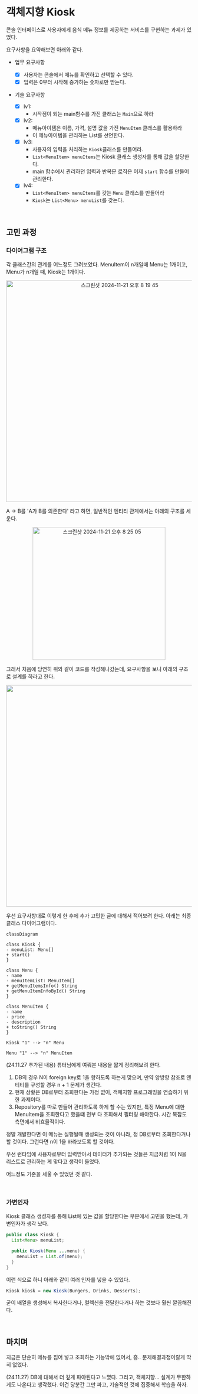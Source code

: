 # 객체지향 Kiosk

콘솔 인터페이스로 사용자에게 음식 메뉴 정보를 제공하는 서비스를 구현하는 과제가 있었다.

요구사항을 요약해보면 아래와 같다.

- 업무 요구사항
  - [x] 사용자는 콘솔에서 메뉴를 확인하고 선택할 수 있다.
  - [x] 입력은 0부터 시작해 증가하는 숫자로만 받는다.

- 기술 요구사항

  - [x] lv1:
    - 시작점이 되는 main함수를 가진 클래스는 `Main`으로 하라
  - [x] lv2:
    - 메뉴아이템은 이름, 가격, 설명 값을 가진 `MenuItem` 클래스를 활용하라
    - 이 메뉴아이템을 관리하는 List를 선언한다.
  - [x] lv3: 
    - 사용자의 입력을 처리하는 `Kiosk`클래스를 만들어라.
    - `List<MenuItem> menuItems`는 Kiosk 클래스 생성자를 통해 값을 할당한다.
    - main 함수에서 관리하던 입력과 반복문 로직은 이제 `start` 함수를 만들어 관리한다.
  - [x] lv4:
    - `List<MenuItem> menuItems`를 갖는 `Menu` 클래스를 만들어라
    - `Kiosk`는 `List<Menu> menuList`를 갖는다.

<br/>

## 고민 과정

### 다이어그램 구조

각 클래스간의 관계를 어느정도 그려보았다. MenuItem이 n개일때 Menu는 1개이고, Menu가 n개일 때, Kiosk는 1개이다.


<div align="center"><img width="600" alt="스크린샷 2024-11-21 오후 8 19 45" src="https://github.com/user-attachments/assets/75edb90c-d0c0-4d00-8fea-a0d0eb8b6e96"></div>


A → B를 'A가 B를 의존한다' 라고 하면, 일반적인 엔티티 관계에서는 아래의 구조를 세운다.

<div align="center"><img width="360" alt="스크린샷 2024-11-21 오후 8 25 05" src="https://github.com/user-attachments/assets/3406a180-8d7a-4d83-a5d7-6a1d9202b67f"></div>


그래서 처음에 당연히 위와 같이 코드를 작성해나갔는데, 요구사항을 보니 아래의 구조로 설계를 하라고 한다.

<div align="center"><img width="600" src="https://github.com/user-attachments/assets/27dfc2c4-8cbc-4513-9179-61ccb969de68" /></div>

우선 요구사항대로 이렇게 한 후에 추가 고민한 글에 대해서 적어보려 한다. 아래는 최종 클래스 다이어그램이다.

```mermaid
classDiagram

class Kiosk {
- menuList: Menu[]
+ start()
}

class Menu {
- name
- menuItemList: MenuItem[]
+ getMenuItemsInfo() String
+ getMenuItemInfoById() String
}

class MenuItem {
- name
- price
- description
+ toString() String
}

Kiosk "1" --> "n" Menu

Menu "1" --> "n" MenuItem

```	

(24.11.27 추가된 내용) 튜터님에게 여쭤본 내용을 짧게 정리해보려 한다.

1. DB의 경우 N이 foreign key로 1을 향하도록 하는게 맞으며, 만약 양방향 참조로 엔티티를 구성할 경우 n + 1 문제가 생긴다.
2. 현재 상황은 DB로부터 조회한다는 가정 없이, 객체지향 프로그래밍을 연습하기 위한 과제이다.
3. Repository를 따로 만들어 관리하도록 하게 할 수는 있지만, 특정 Menu에 대한 MenuItem을 조회한다고 했을떄 전부 다 조회해서 필터링 해야한다. 시간 복잡도 측면에서 비효율적이다.

정말 개발한다면 이 메뉴는 실행될때 생성되는 것이 아니라, 정 DB로부터 조회한다거나 할 것이다. 그런다면 n이 1을 바라보도록 할 것이다.

우선 런타임에 사용자로부터 입력받아서 데이터가 추가되는 것들은 지금처럼 1이 N을 리스트로 관리하는 게 맞다고 생각이 들었다.

어느정도 기준을 세울 수 있었던 것 같다.

<br/>

### 가변인자

Kiosk 클래스 생성자를 통해 List에 있는 값을 할당한다는 부분에서 고민을 했는데, 가변인자가 생각 났다.

```java
public class Kiosk {
  List<Menu> menuList;

  public Kiosk(Menu ...menu) {
    menuList = List.of(menu);
  }
}
```

이런 식으로 하니 아래와 같이 여러 인자를 넣을 수 있었다.

```java
Kiosk kiosk = new Kiosk(Burgers, Drinks, Desserts);
```

굳이 배열을 생성해서 복사한다거나, 컬렉션을 전달한다거나 하는 것보다 훨씬 깔끔해진다.



<br/>



## 마치며

지금은 단순히 메뉴를 집어 넣고 조회하는 기능밖에 없어서, 흠.. 문제해결과정이랄게 딱히 없었다.

(24.11.27) DB에 대해서 더 깊게 파야된다고 느꼈다. 그리고, 객체지향... 설계가 무한하게도 나온다고 생각했다. 이건 당분간 그만 파고, 기술적인 것에 집중해서 학습을 하자.

